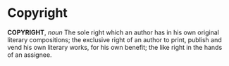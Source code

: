 # Copyright

**COPYRIGHT**, _noun_ The sole right which an author has in his own original literary compositions; the exclusive right of an author to print, publish and vend his own literary works, for his own benefit; the like right in the hands of an assignee.